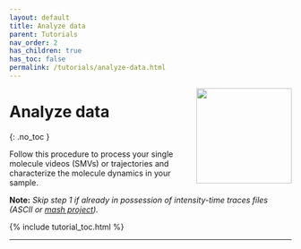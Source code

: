 ```yaml
---
layout: default
title: Analyze data
parent: Tutorials
nav_order: 2
has_children: true
has_toc: false
permalink: /tutorials/analyze-data.html
---
```


<img src="../assets/images/logos/logo-tutorials_400px.png" width="170" style="float:right; margin-left: 15px;"/>

# Analyze data
{: .no_toc }

Follow this procedure to process your single molecule videos (SMVs) or trajectories and characterize the molecule dynamics in your sample.

**Note:** *Skip step 1 if already in possession of intensity-time traces files (ASCII or 
[mash project](../../output-files/mash-mash-project)).*

{% include tutorial_toc.html %}

---
